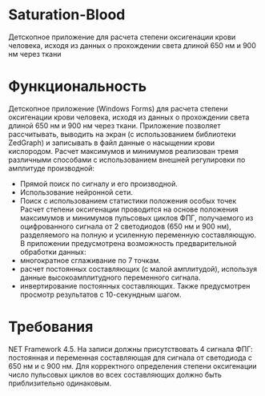 # Saturation-Blood
Детскопное приложение для расчета степени оксигенации крови человека, исходя из данных о прохождении света длиной 650 нм и 900 нм через ткани

# Функциональность
Детскопное приложение (Windows Forms) для расчета степени оксигенации крови человека, исходя из данных о прохождении света длиной 650 нм и 900 нм через ткани. Приложение позволяет рассчитывать, выводить на экран (с использованием библиотеки ZedGraph) и записывать в файл данные о насыщении крови кислородом. 
Расчет максимумов и минимумов реализован тремя различными способами с использованием внешней регулировки по амплитуде производной:
- Прямой поиск по сигналу и его производной.
- Использование нейронной сети.
- Поиск с использованием статистики положения особых точек
Расчет степени оксигенации проводится на основе положения максимумов и минимумов пульсовых циклов ФПГ, получаемого из оцифрованного сигнала от 2 светодиодов (650 нм и 900 нм), разделяемого на полную и усиленную переменную составляющую.
В приложении предусмотрена возможность предварительной обработки данных:
- многократное сглаживание по 7 точкам.
- расчет постоянных составляющих (с малой амплитудой), используя данные высокоамплитудного переменного сигнала.
- инвертирование постоянных составляющих.
Также предусмотрен просмотр результатов с 10-секундным шагом.

# Требования
NET Framework 4.5.
На записи должны присутствовать 4 сигнала ФПГ: постоянная и переменная составляющая для сигнала от светодиода с 650 нм и с 900 нм.
Для корректного определения степени оксигенации число пульсовых циклов во всех составляющих должно быть приблизительно одинаковым.
